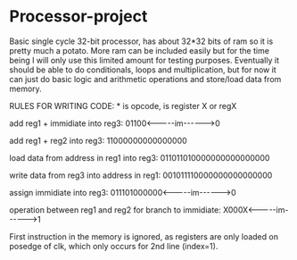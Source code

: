 # Processor-project
Basic single cycle 32-bit processor, has about 32*32 bits of ram so it is pretty much a potato. More ram can be included easily but for the time being I will only use this limited amount for testing purposes.
Eventually it should be able to do conditionals, loops and multiplication, but for now it can just do basic logic and arithmetic operations and store/load data from memory. 

RULES FOR WRITING CODE:
*<O> is opcode, <rX> is register X or regX

add reg1 + immidiate into reg3:
011<O>00<r1><r3><-----im------>0

add reg1 + reg2 into reg3:
110<O>00<r1><r2><r3>000000000000

load data from address in reg1 into reg3:
01101101<r1><r3>0000000000000000 

write data from reg3 into address in reg1:
00101111<r1><r3>0000000000000000

assign immidiate into reg3:
011101000000<r3><-----im------>0

operation between reg1 and reg2 for branch to immidiate: X00<O>0X<r1><r2><-----im------>1

First instruction in the memory is ignored, as registers are only loaded on posedge of clk, which only occurs for 2nd line (index=1).
